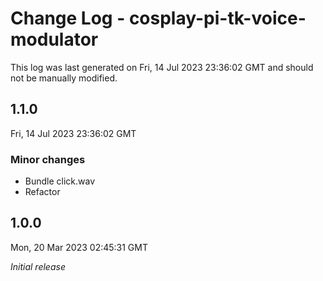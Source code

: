 # Change Log - cosplay-pi-tk-voice-modulator

This log was last generated on Fri, 14 Jul 2023 23:36:02 GMT and should not be manually modified.

## 1.1.0
Fri, 14 Jul 2023 23:36:02 GMT

### Minor changes

- Bundle click.wav
- Refactor

## 1.0.0
Mon, 20 Mar 2023 02:45:31 GMT

_Initial release_

